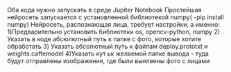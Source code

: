 Оба кода нужно запускать в среде Jupiter Notebook
Простейшая нейросеть запускается с установленной библиотекой numpy( -pip install numpy)
Нейросеть, распознающая лица, требует настройки, а именно:
1)Предварительно установить библиотеки os, opencv-python, numpy
2) Указать в коде абсюлютный путь к папке с фото, которые хотите обработать
3) Указать абсолютный путь к файлам deploy.prototxt и weights.caffemodel
4)Указать кут ьк желаемой папке вывода - туда будут отправлены изображения, где были выялвены фото с лицами

